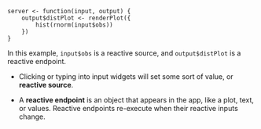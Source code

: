 ```
server <- function(input, output) {
    output$distPlot <- renderPlot({
        hist(rnorm(input$obs))
    })
}
```

In this example, `input$obs` is a reactive source, and `output$distPlot` is a reactive endpoint.

- Clicking or typing into input widgets will set some sort of value, or **reactive source**.

- A **reactive endpoint** is an object that appears in the app, like a plot, text, or values. Reactive endpoints re-execute when their reactive inputs change.
